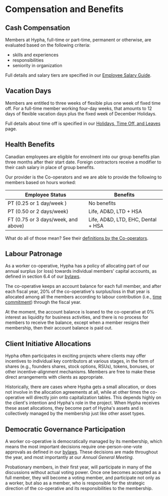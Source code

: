 # Compensation and Benefits

## Cash Compensation

Members at Hypha, full-time or part-time, permanent or otherwise, are evaluated based on the following criteria:

* skills and experiences
* responsibilities
* seniority in organization

Full details and salary tiers are specified in our [Employee Salary Guide](salary.md).

## Vacation Days

Members are entitled to three weeks of flexible plus one week of fixed time off. For a full-time member working four-day weeks, that amounts to 12 days of flexible vacation days plus the fixed week of December Holidays.

Full details about time off is specified in our [Holidays, Time Off, and Leaves](holidays.md) page.

## Health Benefits

Canadian employees are eligible for enrolment into our group benefits plan three months after their start date. Foreign contractors receive a modifier to their cash salary in place of group benefits.

Our provider is the Co-operators and we are able to provide the following to members based on hours worked:

| Employee Status                     | Benefits                             |
|-------------------------------------|--------------------------------------|
| PT (0.25 or 1 day/week )            | No benefits                          | 
| PT (0.50 or 2 days/week)            | Life, AD&D, LTD + HSA                |
| FT (0.75 or 3 days/week, and above) | Life, AD&D, LTD, EHC, Dental + HSA   |

What do all of those mean? See their [definitions by the Co-operators](https://www.cooperators.ca/en/Group/group-benefits/product-services.aspx).

## Labour Patronage

As a worker co-operative, Hypha has a policy of allocating part of our annual surplus (or loss) towards individual members' capital accounts, as defined in section 6.4 of our [bylaws](bylaws.md).

The co-operative keeps an account balance for each full member, and after each fiscal year, 20% of the co-operative's surplus/loss in that year is allocated among all the members according to labour contribution (i.e., [time commitment](time-commitment.md)) through the fiscal year.

At the moment, the account balance is loaned to the co-operative at 0% interest as liquidity for business activities, and there is no process for members to receive the balance, except when a member resigns their membership, then their account balance is paid out.

## Client Initiative Allocations

Hypha often participates in exciting projects where clients may offer incentives to individual key contributors at various stages, in the form of shares (e.g., founders shares, stock options, RSUs), tokens, bonuses, or other incentive-alignment mechanisms. Members are free to make these direct arrangements with clients as appropriate.

Historically, there are cases where Hypha gets a small allocation, or does not involve in the allocation agreements at all, while at other times the co-operative will directly join onto capitalization tables. This depends highly on the client's intention and Hypha's role in the project. When Hypha receives these asset allocations, they become part of Hypha's assets and is collectively managed by the membership just like other asset types.

## Democratic Governance Participation

A worker co-operative is democratically managed by its membership, which means the most important decisions require one-person-one-vote approvals as defined in our [bylaws](bylaws.md). These decisions are made throughout the year, and most importantly at our *Annual General Meeting*.

Probationary members, in their first year, will participate in many of the discussions without actual voting power. Once one becomes accepted as a full member, they will become a voting member, and participate not only as a worker, but also as a member, who is responsible for the strategic direction of the co-operative and its responsibilities to the membership.